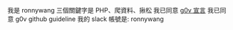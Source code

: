 我是 ronnywang
三個關鍵字是 PHP、爬資料、揪松
我已同意 [g0v 宣言](https://g0v.tw/zh-TW/manifesto.html)
我已同意 g0v github guideline
我的 slack 帳號是: ronnywang
